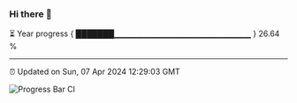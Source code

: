### Hi there 👋

⏳ Year progress { ███████▁▁▁▁▁▁▁▁▁▁▁▁▁▁▁▁▁▁▁▁▁▁▁ } 26.64 %

---

⏰ Updated on Sun, 07 Apr 2024 12:29:03 GMT

![Progress Bar CI](https://github.com/ZhaoGui/ZhaoGui/workflows/Progress%20Bar%20CI/badge.svg)
